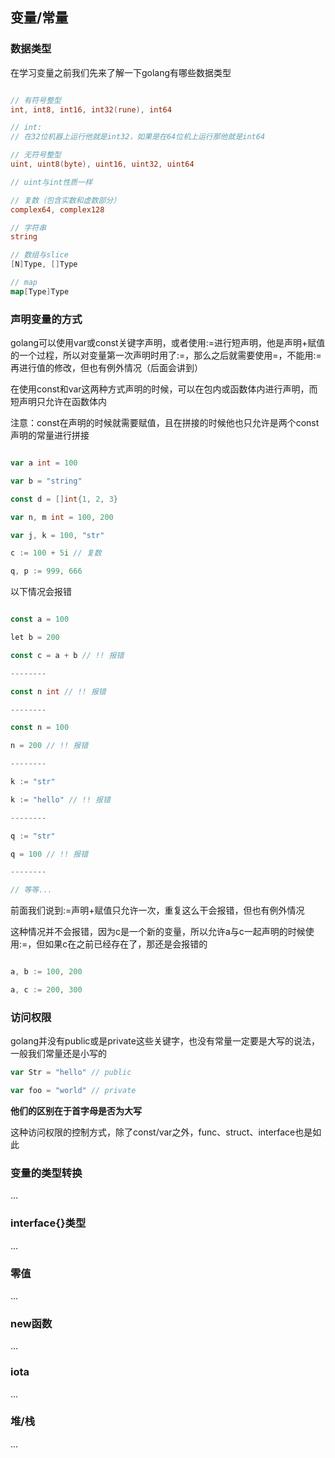 
## 变量/常量

### 数据类型

在学习变量之前我们先来了解一下golang有哪些数据类型

```go

// 有符号整型
int, int8, int16, int32(rune), int64

// int:
// 在32位机器上运行他就是int32，如果是在64位机上运行那他就是int64

// 无符号整型
uint, uint8(byte), uint16, uint32, uint64

// uint与int性质一样

// 复数（包含实数和虚数部分）
complex64, complex128

// 字符串
string

// 数组与slice
[N]Type, []Type

// map
map[Type]Type

```

### 声明变量的方式

golang可以使用var或const关键字声明，或者使用:=进行短声明，他是声明+赋值的一个过程，所以对变量第一次声明时用了:=，那么之后就需要使用=，不能用:=再进行值的修改，但也有例外情况（后面会讲到）

在使用const和var这两种方式声明的时候，可以在包内或函数体内进行声明，而短声明只允许在函数体内

注意：const在声明的时候就需要赋值，且在拼接的时候他也只允许是两个const声明的常量进行拼接

```go

var a int = 100

var b = "string"

const d = []int{1, 2, 3}

var n, m int = 100, 200

var j, k = 100, "str"

c := 100 + 5i // 复数

q, p := 999, 666
```

以下情况会报错

```go

const a = 100

let b = 200

const c = a + b // !! 报错

--------

const n int // !! 报错

--------

const n = 100

n = 200 // !! 报错

--------

k := "str"

k := "hello" // !! 报错

--------

q := "str"

q = 100 // !! 报错

--------

// 等等...
```

前面我们说到:=声明+赋值只允许一次，重复这么干会报错，但也有例外情况

这种情况并不会报错，因为c是一个新的变量，所以允许a与c一起声明的时候使用:=，但如果c在之前已经存在了，那还是会报错的

```go

a, b := 100, 200

a, c := 200, 300

```

### 访问权限

golang并没有public或是private这些关键字，也没有常量一定要是大写的说法，一般我们常量还是小写的

```go
var Str = "hello" // public

var foo = "world" // private
```

**他们的区别在于首字母是否为大写**

这种访问权限的控制方式，除了const/var之外，func、struct、interface也是如此

### 变量的类型转换

...

### interface{}类型

...

### 零值

...

### new函数

...

### iota

...

### 堆/栈

...
